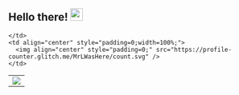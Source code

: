 ## Hello there! <img src="https://media.giphy.com/media/hvRJCLFzcasrR4ia7z/giphy.gif" width="25px">

<table>
  <tr>
    <td align="center" style="padding=0;width=50%;">
      <img align="center" style="padding=0;" src="https://github-readme-stats.vercel.app/api/?username=MrLWasHere&show_icons=true&title_color=4F8CC9&text_color=9f9f9f&bg_color=00000000&hide_border=true&icon_color=4F8CC9&hide_title=true&count_private=true" />
    </td>
  </tr>
  <tr>

    </td>
    <td align="center" style="padding=0;width=100%;">
      <img align="center" style="padding=0;" src="https://profile-counter.glitch.me/MrLWasHere/count.svg" />
    </td>
  </tr>
</table>
